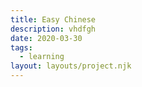 ```yaml
---
title: Easy Chinese
description: vhdfgh
date: 2020-03-30
tags:
  - learning
layout: layouts/project.njk
---
```

